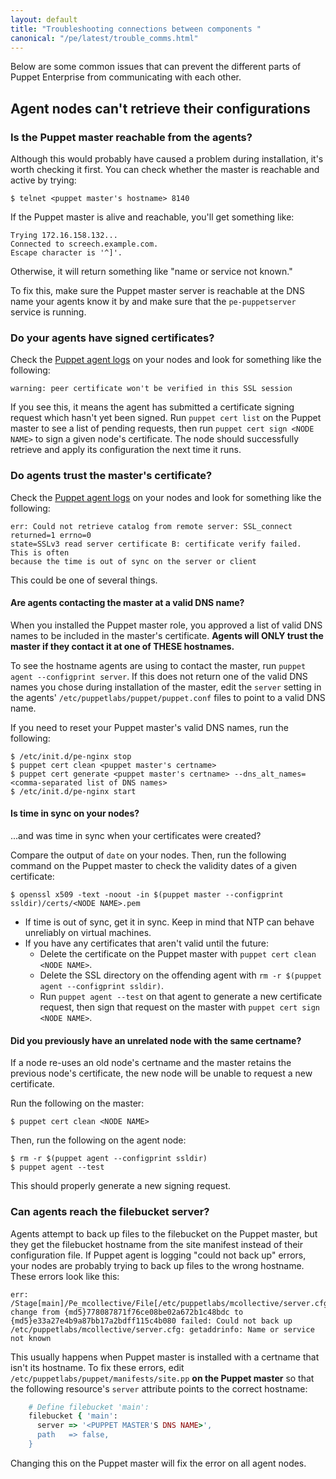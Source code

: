 ```yaml
---
layout: default
title: "Troubleshooting connections between components "
canonical: "/pe/latest/trouble_comms.html"
---
```


Below are some common issues that can prevent the different parts of Puppet Enterprise from communicating with each other.

Agent nodes can't retrieve their configurations
-----

### Is the Puppet master reachable from the agents?

Although this would probably have caused a problem during installation, it's worth checking it first. You can check whether the master is reachable and active by trying:

    $ telnet <puppet master's hostname> 8140

If the Puppet master is alive and reachable, you'll get something like:

    Trying 172.16.158.132...
    Connected to screech.example.com.
    Escape character is '^]'.

Otherwise, it will return something like "name or service not known."

To fix this, make sure the Puppet master server is reachable at the DNS name your agents know it by and make sure that the `pe-puppetserver` service is running.

<!-- ### Can the Puppet master reach the console?

The Puppet master depends on the console for the names of the classes an agent node should get. If it can't reach the console, it can't compile configurations for nodes.

Check the [Puppet agent logs](/pe/latest/install_what_and_where.html#puppet-agent-logs) on your nodes, or run `puppet agent --test` on one of them; if you see something like `err: Could not retrieve catalog from remote server: Error 400 on SERVER: Could not find node 'agent01.example.com'; cannot compile`, the master may be failing to find the console.

To fix this, make sure that the console is alive by [navigating to its web interface](./console_accessing.html). If it can't be reached, make sure DNS is set up correctly for the console server and ensure that the `pe-nginx` service on it is running.

If the console is alive and reachable from the master but the master can't retrieve node info from it, the master may be configured with the wrong console hostname. You'll need to:

* Edit the `reporturl` setting in the master's `/etc/puppetlabs/puppet/puppet.conf` file to point to the correct host.
* Edit the `ENC_BASE_URL` variable in the master's `/etc/puppetlabs/puppet-dashboard/external_node` file to point to the correct host. -->

### Do your agents have signed certificates?

Check the [Puppet agent logs](/pe/latest/install_what_and_where.html#puppet-agent-logs) on your nodes and look for something like the following:

    warning: peer certificate won't be verified in this SSL session

If you see this, it means the agent has submitted a certificate signing request which hasn't yet been signed. Run `puppet cert list` on the Puppet master to see a list of pending requests, then run `puppet cert sign <NODE NAME>` to sign a given node's certificate. The node should successfully retrieve and apply its configuration the next time it runs.

### Do agents trust the master's certificate?

Check the [Puppet agent logs](/pe/latest/install_what_and_where.html#puppet-agent-logs) on your nodes and look for something like the following:

    err: Could not retrieve catalog from remote server: SSL_connect returned=1 errno=0
    state=SSLv3 read server certificate B: certificate verify failed.  This is often
    because the time is out of sync on the server or client

This could be one of several things.

#### Are agents contacting the master at a valid DNS name?

When you installed the Puppet master role, you approved a list of valid DNS names to be included in the master's certificate. **Agents will ONLY trust the master if they contact it at one of THESE hostnames.**

To see the hostname agents are using to contact the master, run `puppet agent --configprint server`. If this does not return one of the valid DNS names you chose during installation of the master, edit the `server` setting in the agents' `/etc/puppetlabs/puppet/puppet.conf` files to point to a valid DNS name.

If you need to reset your Puppet master's valid DNS names, run the following:

    $ /etc/init.d/pe-nginx stop
    $ puppet cert clean <puppet master's certname>
    $ puppet cert generate <puppet master's certname> --dns_alt_names=<comma-separated list of DNS names>
    $ /etc/init.d/pe-nginx start

#### Is time in sync on your nodes?

...and was time in sync when your certificates were created?

Compare the output of `date` on your nodes. Then, run the following command on the Puppet master to check the validity dates of a given certificate:

    $ openssl x509 -text -noout -in $(puppet master --configprint ssldir)/certs/<NODE NAME>.pem

* If time is out of sync, get it in sync. Keep in mind that NTP can behave unreliably on virtual machines.
* If you have any certificates that aren't valid until the future:
    * Delete the certificate on the Puppet master with `puppet cert clean <NODE NAME>`.
    * Delete the SSL directory on the offending agent with `rm -r $(puppet agent --configprint ssldir)`.
    * Run `puppet agent --test` on that agent to generate a new certificate request, then sign that request on the master with `puppet cert sign <NODE NAME>`.

#### Did you previously have an unrelated node with the same certname?

If a node re-uses an old node's certname and the master retains the previous node's certificate, the new node will be unable to request a new certificate.

Run the following on the master:

    $ puppet cert clean <NODE NAME>

Then, run the following on the agent node:

    $ rm -r $(puppet agent --configprint ssldir)
    $ puppet agent --test

This should properly generate a new signing request.

### Can agents reach the filebucket server?

Agents attempt to back up files to the filebucket on the Puppet master, but they get the filebucket hostname from the site manifest instead of their configuration file. If Puppet agent is logging "could not back up" errors, your nodes are probably trying to back up files to the wrong hostname. These errors look like this:

    err: /Stage[main]/Pe_mcollective/File[/etc/puppetlabs/mcollective/server.cfg]/content:
    change from {md5}778087871f76ce08be02a672b1c48bdc to
    {md5}e33a27e4b9a87bb17a2bdff115c4b080 failed: Could not back up
    /etc/puppetlabs/mcollective/server.cfg: getaddrinfo: Name or service not known

This usually happens when Puppet master is installed with a certname that isn't its hostname. To fix these errors, edit `/etc/puppetlabs/puppet/manifests/site.pp` **on the Puppet master** so that the following resource's `server` attribute points to the correct hostname:

~~~ ruby
    # Define filebucket 'main':
    filebucket { 'main':
      server => '<PUPPET MASTER'S DNS NAME>',
      path   => false,
    }
~~~

Changing this on the Puppet master will fix the error on all agent nodes.



